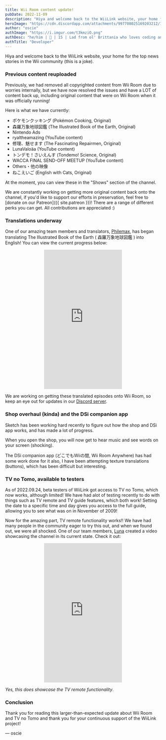 ```yaml
---
title: Wii Room content update!
pubDate: 2022-11-09
description: "Hiya and welcome back to the WiiLink website, your home for the top news stories in the Wii community (this is a joke)."
heroImage: "https://cdn.discordapp.com/attachments/997708025169203212/1175864665885126716/Screenshot_2023-11-19_at_19.26.03.png?ex=656cc84e&is=655a534e&hm=2ef3e0b3140e2891d22c5a6db90a11b2b94fb2933b66ec1a55f572ca949f70d4&"
author: "oscie"
authImage: "https://i.imgur.com/t3kmziO.png"
authDesc: "he/him | 🏴󠁧󠁢󠁥󠁮󠁧󠁿 | 15 | Lad from ol' Brittania who loves coding and everything Splatoon related. May or may not own one too many squid plushies..."
authTitle: "Developer"
---
```


Hiya and welcome back to the WiiLink website, your home for the top news stories in the Wii community (this is a joke).

### Previous content reuploaded

Previously, we had removed all copyrighted content from Wii Room due to worries internally, but we have now resolved the issues and have a LOT of content back up, including original content that were on Wii Room when it was officially running!

Here is what we have currently:

- ポケモンクッキング (Pokémon Cooking, Original)
- 森羅万象地球図鑑 (The Illustrated Book of the Earth, Original)
- Nintendo Ads
- ryaltheamazing (YouTube content)
- 修理、魅せます (The Fascinating Repairmen, Original)
- LunaValoäa (YouTube content)
- トンデモ！さいえんす (Tondemo! Science, Original)
- WACCA FINAL SEND-OFF MEETUP (YouTube content)
- Others・他の映像
- ねこえいご (English with Cats, Original)

At the moment, you can view these in the "Shows" section of the channel.

We are constantly working on getting more original content back onto the channel, if you'd like to support our efforts in preservation, feel free to [donate on our Patreon]({{ site.patreon }})! There are a range of different perks you can get. All contributions are appreciated :)

### Translations underway

One of our amazing team members and translators, [Philemax](https://twitter.com/philemax1), has began translating The Illustrated Book of the Earth ( 森羅万象地球図鑑 ) into English! You can view the current progress below:

<center><iframe width="50%" height="450" src="https://www.youtube.com/embed/IaPy9GgsFeU?controls=0" title="YouTube video player" frameborder="0" allow="accelerometer; autoplay; clipboard-write; encrypted-media; gyroscope; picture-in-picture" allowfullscreen></iframe></center>

We are working on getting these translated episodes onto Wii Room, so keep an eye out for updates in our [Discord server](https://discord.gg/wiilink).

### Shop overhaul (kinda) and the DSi companion app

Sketch has been working hard recently to figure out how the shop and DSi app works, and has made a lot of progress.

When you open the shop, you will now get to hear music and see words on your screen (shocking).

The DSi companion app (どこでもWiiの間, Wii Room Anywhere) has had some work done for it also, I have been attempting texture translations (buttons), which has been difficult but interesting.

### TV no Tomo, available to testers

As of 2022.09.24, beta testers of WiiLink got access to TV no Tomo, which now works, although limited! We have had alot of testing recently to do with things such as TV remote and TV guide features, which both work! Setting the date to a specific time and day gives you access to the full guide, allowing you to see what was on in November of 2009!

Now for the amazing part, TV remote functionality works!! We have had many people in the community eager to try this out, and when we found out, we were all shocked. One of our team members, [Luna](https://twitter.com/LunaValoaa) created a video showcasing the channel in its current state. Check it out:

<center><iframe width="50%" height="450" src="https://www.youtube.com/embed/mwTgBUD26VU?controls=0" title="YouTube video player" frameborder="0" allow="accelerometer; autoplay; clipboard-write; encrypted-media; gyroscope; picture-in-picture" allowfullscreen></iframe></center>

*Yes, this does showcase the TV remote functionality*.

### Conclusion

Thank you for reading this larger-than-expected update about Wii Room and TV no Tomo and thank you for your continuous support of the WiiLink project!

&mdash; oscie
